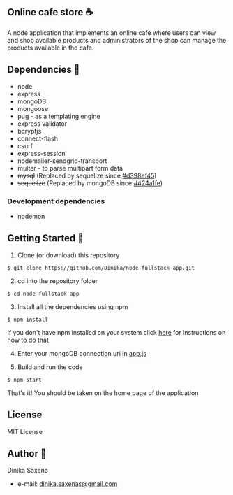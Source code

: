 ## Online cafe store :coffee:

A node application that implements an online cafe where users can view and shop available products and administrators of the shop can manage the products available in the cafe.

## Dependencies :pushpin:

- node
- express
- mongoDB
- mongoose
- pug - as a templating engine
- express validator
- bcryptjs
- connect-flash
- csurf
- express-session
- nodemailer-sendgrid-transport
- multer - to parse multipart form data
- ~~mysql~~ (Replaced by sequelize since [#d398ef45](https://github.com/Dinika/node-fullstack-app/commit/d398ef45cc4502a51f379afeba8850ba2e916ebe))
- ~~sequelize~~ (Replaced by mongoDB since [#424a1fe](https://github.com/Dinika/node-fullstack-app/commit/424a1fe4b63fe70081f0ead809555842fa9b1557))

### Development dependencies

- nodemon

## Getting Started :rocket:

1. Clone (or download) this repository

```
$ git clone https://github.com/Dinika/node-fullstack-app.git
```

2. cd into the repository folder

```
$ cd node-fullstack-app
```

3. Install all the dependencies using npm

```
$ npm install
```

If you don't have npm installed on your system click [here](https://www.npmjs.com/get-npm) for instructions on how to do that

4. Enter your mongoDB connection uri in [app.js](https://github.com/Dinika/node-fullstack-app/blob/master/app.js#L34)

5. Build and run the code

```
$ npm start
```

That's it! You should be taken on the home page of the application

## License

MIT License

## Author :angel:

Dinika Saxena

- e-mail: dinika.saxenas@gmail.com
